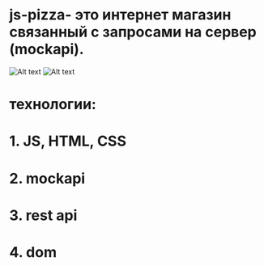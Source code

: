 # js-pizza- это интернет магазин связанный с запросами на сервер (mockapi).

![Alt text](./main-page.png?raw=true "главная страница")
![Alt text](./basket.png?raw=true "корзина")

# технологии:

# 1. JS, HTML, CSS

# 2. mockapi

# 3. rest api

# 4. dom
